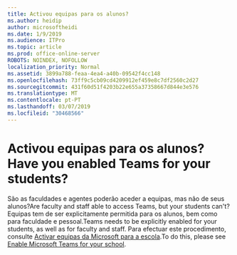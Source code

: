 ```yaml
---
title: Activou equipas para os alunos?
ms.author: heidip
author: microsoftheidi
ms.date: 1/9/2019
ms.audience: ITPro
ms.topic: article
ms.prod: office-online-server
ROBOTS: NOINDEX, NOFOLLOW
localization_priority: Normal
ms.assetid: 3899a788-feaa-4ea4-a40b-09542f4cc148
ms.openlocfilehash: 73ff9c5cb09cd4209912ef459e8c7df2560c2d27
ms.sourcegitcommit: 431f60d51f4203b22e655a37358667d844e3e576
ms.translationtype: MT
ms.contentlocale: pt-PT
ms.lasthandoff: 03/07/2019
ms.locfileid: "30468566"
---
```

# <a name="have-you-enabled-teams-for-your-students"></a><span data-ttu-id="1b159-102">Activou equipas para os alunos?</span><span class="sxs-lookup"><span data-stu-id="1b159-102">Have you enabled Teams for your students?</span></span>


<span data-ttu-id="1b159-103">São as faculdades e agentes poderão aceder a equipas, mas não de seus alunos?</span><span class="sxs-lookup"><span data-stu-id="1b159-103">Are faculty and staff able to access Teams, but your students can't?</span></span> <span data-ttu-id="1b159-104">Equipas tem de ser explicitamente permitida para os alunos, bem como para faculdade e pessoal.</span><span class="sxs-lookup"><span data-stu-id="1b159-104">Teams needs to be explicitly enabled for your students, as well as for faculty and staff.</span></span> <span data-ttu-id="1b159-105">Para efectuar este procedimento, consulte [Activar equipas da Microsoft para a escola](https://docs.microsoft.com/education/get-started/enable-microsoft-teams).</span><span class="sxs-lookup"><span data-stu-id="1b159-105">To do this, please see [Enable Microsoft Teams for your school](https://docs.microsoft.com/education/get-started/enable-microsoft-teams).</span></span>
  

